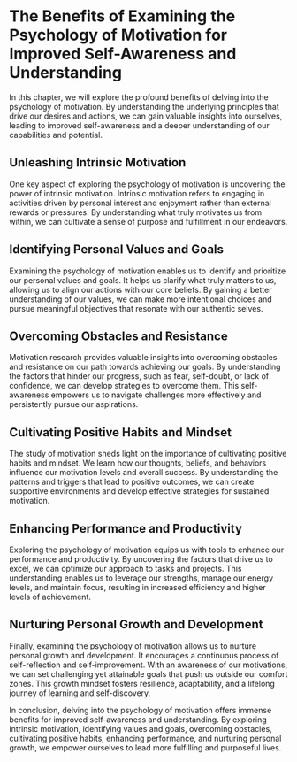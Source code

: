 The Benefits of Examining the Psychology of Motivation for Improved Self-Awareness and Understanding
=============================================================================================================

In this chapter, we will explore the profound benefits of delving into the psychology of motivation. By understanding the underlying principles that drive our desires and actions, we can gain valuable insights into ourselves, leading to improved self-awareness and a deeper understanding of our capabilities and potential.

Unleashing Intrinsic Motivation
-------------------------------

One key aspect of exploring the psychology of motivation is uncovering the power of intrinsic motivation. Intrinsic motivation refers to engaging in activities driven by personal interest and enjoyment rather than external rewards or pressures. By understanding what truly motivates us from within, we can cultivate a sense of purpose and fulfillment in our endeavors.

Identifying Personal Values and Goals
-------------------------------------

Examining the psychology of motivation enables us to identify and prioritize our personal values and goals. It helps us clarify what truly matters to us, allowing us to align our actions with our core beliefs. By gaining a better understanding of our values, we can make more intentional choices and pursue meaningful objectives that resonate with our authentic selves.

Overcoming Obstacles and Resistance
-----------------------------------

Motivation research provides valuable insights into overcoming obstacles and resistance on our path towards achieving our goals. By understanding the factors that hinder our progress, such as fear, self-doubt, or lack of confidence, we can develop strategies to overcome them. This self-awareness empowers us to navigate challenges more effectively and persistently pursue our aspirations.

Cultivating Positive Habits and Mindset
---------------------------------------

The study of motivation sheds light on the importance of cultivating positive habits and mindset. We learn how our thoughts, beliefs, and behaviors influence our motivation levels and overall success. By understanding the patterns and triggers that lead to positive outcomes, we can create supportive environments and develop effective strategies for sustained motivation.

Enhancing Performance and Productivity
--------------------------------------

Exploring the psychology of motivation equips us with tools to enhance our performance and productivity. By uncovering the factors that drive us to excel, we can optimize our approach to tasks and projects. This understanding enables us to leverage our strengths, manage our energy levels, and maintain focus, resulting in increased efficiency and higher levels of achievement.

Nurturing Personal Growth and Development
-----------------------------------------

Finally, examining the psychology of motivation allows us to nurture personal growth and development. It encourages a continuous process of self-reflection and self-improvement. With an awareness of our motivations, we can set challenging yet attainable goals that push us outside our comfort zones. This growth mindset fosters resilience, adaptability, and a lifelong journey of learning and self-discovery.

In conclusion, delving into the psychology of motivation offers immense benefits for improved self-awareness and understanding. By exploring intrinsic motivation, identifying values and goals, overcoming obstacles, cultivating positive habits, enhancing performance, and nurturing personal growth, we empower ourselves to lead more fulfilling and purposeful lives.
